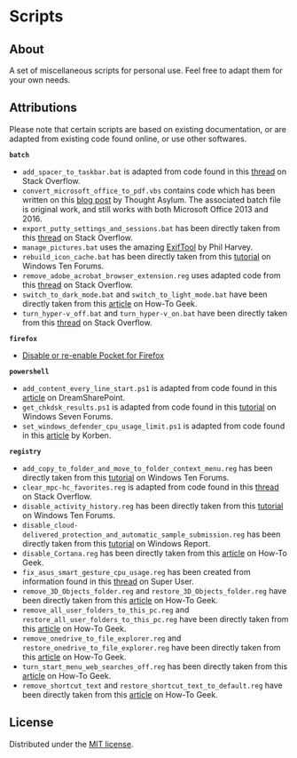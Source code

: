 # Scripts

## About

A set of miscellaneous scripts for personal use. Feel free to adapt them for your own needs.

## Attributions

Please note that certain scripts are based on existing documentation, or are adapted from existing code found online, or use other softwares.

**`batch`**

- `add_spacer_to_taskbar.bat` is adapted from code found in this [thread](https://superuser.com/questions/392061/how-to-make-a-shortcut-from-cmd) on Stack Overflow.
- `convert_microsoft_office_to_pdf.vbs` contains code which has been written on this [blog post](http://www.thoughtasylum.com/blog/2012/12/20/vbscript-to-convert-microsoft-office-files-word-excel-powerp.html) by Thought Asylum. The associated batch file is original work, and still works with both Microsoft Office 2013 and 2016.
- `export_putty_settings_and_sessions.bat` has been directly taken from this [thread](https://stackoverflow.com/questions/13023920/how-to-export-putty-sessions-list) on Stack Overflow.
- `manage_pictures.bat` uses the amazing [ExifTool](https://www.sno.phy.queensu.ca/~phil/exiftool/) by Phil Harvey.
- `rebuild_icon_cache.bat` has been directly taken from this [tutorial](https://www.tenforums.com/tutorials/5645-rebuild-icon-cache-windows-10-a.html) on Windows Ten Forums.
- `remove_adobe_acrobat_browser_extension.reg` uses adapted code from this [thread](https://stackoverflow.com/questions/6836566/batch-file-delete-all-files-and-folders-in-a-directory) on Stack Overflow.
- `switch_to_dark_mode.bat` and `switch_to_light_mode.bat` have been directly taken from this [article](https://www.howtogeek.com/356087/how-to-automatically-enable-windows-10s-dark-theme-at-night/) on How-To Geek.
- `turn_hyper-v_off.bat` and `turn_hyper-v_on.bat` have been directly taken from this [thread](https://stackoverflow.com/questions/30496116/how-to-disable-hyper-v-in-command-line) on Stack Overflow.

**`firefox`**

- [Disable or re-enable Pocket for Firefox](https://support.mozilla.org/en-US/kb/disable-or-re-enable-pocket-for-firefox)

**`powershell`**

- `add_content_every_line_start.ps1` is adapted from code found in this [article](http://www.dreamsharepoint.com/powershell-add-something-to-the-end-of-each-line-in-a-text-file/) on DreamSharePoint.
- `get_chkdsk_results.ps1` is adapted from code found in this [tutorial](https://www.sevenforums.com/tutorials/96938-check-disk-chkdsk-read-event-viewer-log.html) on Windows Seven Forums.
- `set_windows_defender_cpu_usage_limit.ps1` is adapted from code found in this [article](https://korben.info/comment-reduire-la-consommation-de-cpu-de-windows-defender.html) by Korben.

 **`registry`**

- `add_copy_to_folder_and_move_to_folder_context_menu.reg` has been directly taken from this [tutorial](https://www.tenforums.com/tutorials/29141-add-copy-folder-move-folder-context-menu-windows-10-a.html) on Windows Ten Forums.
- `clear_mpc-hc_favorites.reg` is adapted from code found in this [thread](https://stackoverflow.com/questions/7044985/how-can-i-auto-elevate-my-batch-file-so-that-it-requests-from-uac-administrator) on Stack Overflow.
- `disable_activity_history.reg` has been directly taken from this [tutorial](https://www.tenforums.com/tutorials/100341-enable-disable-collect-activity-history-windows-10-a.html) on Windows Ten Forums.
- `disable_cloud-delivered_protection_and_automatic_sample_submission.reg` has been directly taken from this [tutorial](https://windowsreport.com/disable-windows-defender-cloud-based-automatic-sample-submission/) on Windows Report.
- `disable_Cortana.reg` has been directly taken from this [article](https://www.howtogeek.com/265027/how-to-disable-cortana-in-windows-10/) on How-To Geek.
- `fix_asus_smart_gesture_cpu_usage.reg` has been created from information found in this [thread](https://superuser.com/questions/897488/asus-smart-gesture-getting-cpu-to-3ghz) on Super User.
- `remove_3D_Objects_folder.reg` and `restore_3D_Objects_folder.reg` have been directly taken from this [article](https://www.howtogeek.com/331361/how-to-remove-the-3d-objects-folder-from-this-pc-on-windows-10/) on How-To Geek.
- `remove_all_user_folders_to_this_pc.reg` and `restore_all_user_folders_to_this_pc.reg` have been directly taken from this [article](https://www.howtogeek.com/222057/how-to-remove-the-folders-from-%E2%80%9Cthis-pc%E2%80%9D-on-windows-10/) on How-To Geek.
- `remove_onedrive_to_file_explorer.reg` and `restore_onedrive_to_file_explorer.reg` have been directly taken from this [article](https://www.howtogeek.com/225973/how-to-disable-onedrive-and-remove-it-from-file-explorer-on-windows-10/) on How-To Geek.
- `turn_start_menu_web_searches_off.reg` has been directly taken from this [article](https://www.howtogeek.com/224159/how-to-disable-bing-in-the-windows-10-start-menu/) on How-To Geek.
- `remove_shortcut_text` and `restore_shortcut_text_to_default.reg` have been directly taken from this [article](https://www.howtogeek.com/howto/windows-vista/remove-shortcut-text-from-new-shortcuts-in-vista/) on How-To Geek.

## License

Distributed under the [MIT license](http://opensource.org/licenses/MIT).
